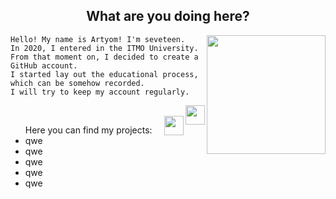 <h2 align = "center" >What are you doing here?</h2>
<p><img src= "https://i.pinimg.com/originals/71/51/3a/71513ac815fbee5224723c02a1739bb0.gif" width = "190" align = "right"></p>

    Hello! My name is Artyom! I'm seveteen.
    In 2020, I entered in the ITMO University.
    From that moment on, I decided to create a GitHub account.
    I started lay out the educational process, which can be somehow recorded.
    I will try to keep my account regularly.
   <div>
   <a href = "https://vk.com/mrfadeyev"><img src = "https://free-png.ru/wp-content/uploads/2020/04/VK-chb_t-320x320.png" width = "31" align = "right" target = "_blank"></a>
    <br>
   <a href = "https://t.me/not_fadyat"><img src = "https://i.pinimg.com/originals/a9/74/1a/a9741aa5ce89000ef341872d32e4ba69.png" width = "31" align = "right" target = "_blank"></a>
   </div>
<ul>
   Here you can find my projects:
    <li>qwe</li>
    <li>qwe</li>
    <li>qwe</li>
    <li>qwe</li>
    <li>qwe</li>
</ul>
